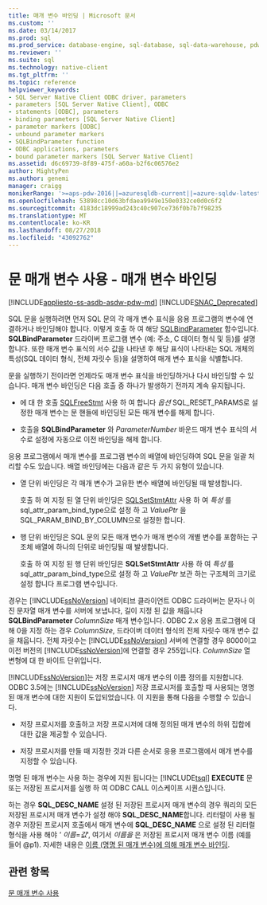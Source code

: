 ```yaml
---
title: 매개 변수 바인딩 | Microsoft 문서
ms.custom: ''
ms.date: 03/14/2017
ms.prod: sql
ms.prod_service: database-engine, sql-database, sql-data-warehouse, pdw
ms.reviewer: ''
ms.suite: sql
ms.technology: native-client
ms.tgt_pltfrm: ''
ms.topic: reference
helpviewer_keywords:
- SQL Server Native Client ODBC driver, parameters
- parameters [SQL Server Native Client], ODBC
- statements [ODBC], parameters
- binding parameters [SQL Server Native Client]
- parameter markers [ODBC]
- unbound parameter markers
- SQLBindParameter function
- ODBC applications, parameters
- bound parameter markers [SQL Server Native Client]
ms.assetid: d6c69739-8f89-475f-a60a-b2f6c06576e2
author: MightyPen
ms.author: genemi
manager: craigg
monikerRange: '>=aps-pdw-2016||=azuresqldb-current||=azure-sqldw-latest||>=sql-server-2016||=sqlallproducts-allversions||>=sql-server-linux-2017||=azuresqldb-mi-current'
ms.openlocfilehash: 53898cc10d63bfdaea9949e150e0332ce0d0c6f2
ms.sourcegitcommit: 4183dc18999ad243c40c907ce736f0b7b7f98235
ms.translationtype: MT
ms.contentlocale: ko-KR
ms.lasthandoff: 08/27/2018
ms.locfileid: "43092762"
---
```

# <a name="using-statement-parameters---binding-parameters"></a>문 매개 변수 사용 - 매개 변수 바인딩
[!INCLUDE[appliesto-ss-asdb-asdw-pdw-md](../../includes/appliesto-ss-asdb-asdw-pdw-md.md)]
[!INCLUDE[SNAC_Deprecated](../../includes/snac-deprecated.md)]

  SQL 문을 실행하려면 먼저 SQL 문의 각 매개 변수 표식을 응용 프로그램의 변수에 연결하거나 바인딩해야 합니다. 이렇게 호출 하 여 해당 [SQLBindParameter](../../relational-databases/native-client-odbc-api/sqlbindparameter.md) 함수입니다. **SQLBindParameter** 드라이버 프로그램 변수 (예: 주소, C 데이터 형식 및 등)를 설명 합니다. 또한 매개 변수 표식의 서수 값을 나타낸 후 해당 표식이 나타내는 SQL 개체의 특성(SQL 데이터 형식, 전체 자릿수 등)을 설명하여 매개 변수 표식을 식별합니다.  
  
 문을 실행하기 전이라면 언제라도 매개 변수 표식을 바인딩하거나 다시 바인딩할 수 있습니다. 매개 변수 바인딩은 다음 호출 중 하나가 발생하기 전까지 계속 유지됩니다.  
  
-   에 대 한 호출 [SQLFreeStmt](../../relational-databases/native-client-odbc-api/sqlfreestmt.md) 사용 하 여 합니다 *옵션* SQL_RESET_PARAMS로 설정한 매개 변수는 문 핸들에 바인딩된 모든 매개 변수를 해제 합니다.  
  
-   호출을 **SQLBindParameter** 와 *ParameterNumber* 바운드 매개 변수 표식의 서 수로 설정에 자동으로 이전 바인딩을 해제 합니다.  
  
 응용 프로그램에서 매개 변수를 프로그램 변수의 배열에 바인딩하여 SQL 문을 일괄 처리할 수도 있습니다. 배열 바인딩에는 다음과 같은 두 가지 유형이 있습니다.  
  
-   열 단위 바인딩은 각 매개 변수가 고유한 변수 배열에 바인딩될 때 발생합니다.  
  
     호출 하 여 지정 된 열 단위 바인딩은 [SQLSetStmtAttr](../../relational-databases/native-client-odbc-api/sqlsetstmtattr.md) 사용 하 여 *특성* 를 sql_attr_param_bind_type으로 설정 하 고 *ValuePtr* 을 SQL_PARAM_BIND_BY_COLUMN으로 설정한 합니다.  
  
-   행 단위 바인딩은 SQL 문의 모든 매개 변수가 매개 변수의 개별 변수를 포함하는 구조체 배열에 하나의 단위로 바인딩될 때 발생합니다.  
  
     호출 하 여 지정 된 행 단위 바인딩은 **SQLSetStmtAttr** 사용 하 여 *특성* 를 sql_attr_param_bind_type으로 설정 하 고 *ValuePtr* 보관 하는 구조체의 크기로 설정 합니다 프로그램 변수입니다.  
  
 경우는 [!INCLUDE[ssNoVersion](../../includes/ssnoversion-md.md)] 네이티브 클라이언트 ODBC 드라이버는 문자나 이진 문자열 매개 변수를 서버에 보냅니다, 길이 지정 된 값을 채웁니다 **SQLBindParameter** *ColumnSize* 매개 변수입니다. ODBC 2.x 응용 프로그램에 대해 0을 지정 하는 경우 *ColumnSize*, 드라이버 데이터 형식의 전체 자릿수 매개 변수 값을 채웁니다. 전체 자릿수는 [!INCLUDE[ssNoVersion](../../includes/ssnoversion-md.md)] 서버에 연결할 경우 8000이고 이전 버전의 [!INCLUDE[ssNoVersion](../../includes/ssnoversion-md.md)]에 연결할 경우 255입니다. *ColumnSize* 열 변형에 대 한 바이트 단위입니다.  
  
 [!INCLUDE[ssNoVersion](../../includes/ssnoversion-md.md)]는 저장 프로시저 매개 변수의 이름 정의를 지원합니다. ODBC 3.5에는 [!INCLUDE[ssNoVersion](../../includes/ssnoversion-md.md)] 저장 프로시저를 호출할 때 사용되는 명명된 매개 변수에 대한 지원이 도입되었습니다. 이 지원을 통해 다음을 수행할 수 있습니다.  
  
-   저장 프로시저를 호출하고 저장 프로시저에 대해 정의된 매개 변수의 하위 집합에 대한 값을 제공할 수 있습니다.  
  
-   저장 프로시저를 만들 때 지정한 것과 다른 순서로 응용 프로그램에서 매개 변수를 지정할 수 있습니다.  
  
 명명 된 매개 변수는 사용 하는 경우에 지원 됩니다는 [!INCLUDE[tsql](../../includes/tsql-md.md)] **EXECUTE** 문 또는 저장된 프로시저를 실행 하 여 ODBC CALL 이스케이프 시퀀스입니다.  
  
 하는 경우 **SQL_DESC_NAME** 설정 된 저장된 프로시저 매개 변수의 경우 쿼리의 모든 저장된 프로시저 매개 변수가 설정 해야 **SQL_DESC_NAME**합니다.  리터럴이 사용 될 경우 저장된 프로시저 호출에서 매개 변수에 **SQL_DESC_NAME** 으로 설정 된 리터럴 형식을 사용 해야 *' 이름*=*값*', 여기서 *이름을* 은 저장된 프로시저 매개 변수 이름 (예를 들어 @p1). 자세한 내용은 [이름 (명명 된 매개 변수)에 의해 매개 변수 바인딩](http://go.microsoft.com/fwlink/?LinkId=167215).  
  
## <a name="see-also"></a>관련 항목  
 [문 매개 변수 사용](../../relational-databases/native-client-odbc-queries/using-statement-parameters.md)  
  
  

